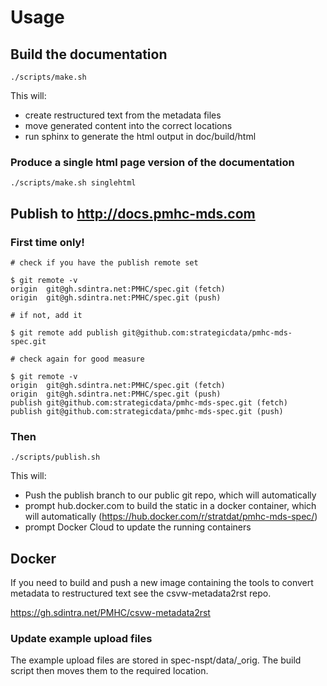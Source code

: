 # Usage

## Build the documentation

```
./scripts/make.sh
```
This will:

* create restructured text from the metadata files
* move generated content into the correct locations
* run sphinx to generate the html output in doc/build/html

### Produce a single html page version of the documentation

```
./scripts/make.sh singlehtml
```


## Publish to http://docs.pmhc-mds.com

### First time only!

```
# check if you have the publish remote set

$ git remote -v
origin	git@gh.sdintra.net:PMHC/spec.git (fetch)
origin	git@gh.sdintra.net:PMHC/spec.git (push)

# if not, add it

$ git remote add publish git@github.com:strategicdata/pmhc-mds-spec.git

# check again for good measure

$ git remote -v
origin	git@gh.sdintra.net:PMHC/spec.git (fetch)
origin	git@gh.sdintra.net:PMHC/spec.git (push)
publish	git@github.com:strategicdata/pmhc-mds-spec.git (fetch)
publish	git@github.com:strategicdata/pmhc-mds-spec.git (push)

```

### Then
```
./scripts/publish.sh
```

This will:

* Push the publish branch to our public git repo, which will automatically
* prompt hub.docker.com to build the static in a docker container, which will automatically (https://hub.docker.com/r/stratdat/pmhc-mds-spec/)
* prompt Docker Cloud to update the running containers

## Docker

If you need to build and push a new image containing the tools to convert
metadata to restructured text see the csvw-metadata2rst repo.

https://gh.sdintra.net/PMHC/csvw-metadata2rst


### Update example upload files

The example upload files are stored in spec-nspt/data/_orig. The build script then moves them to the required location.
